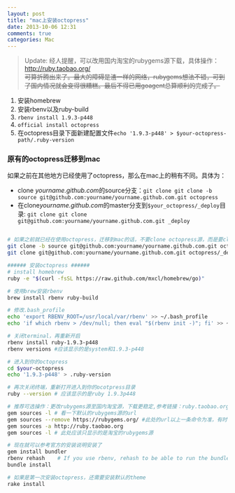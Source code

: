```yaml
---
layout: post
title: "mac上安装octopress"
date: 2013-10-06 12:31
comments: true
categories: Mac
---
```


> Update: 经人提醒，可以改用国内淘宝的rubygems源下载，具体操作：http://ruby.taobao.org/   
> ~~可算折腾出来了。最大的障碍是渣一样的网络，rubygems想法不错，可到了国内情况就会变得很糟糕。最后不得已用goagent总算顺利的完成了。~~

1. 安装homebrew
1. 安装rbenv以及ruby-build
1. `rbenv install 1.9.3-p448`
1. `official install octopress`
1. 在octopress目录下面新建配置文件`echo '1.9.3-p448' > $your-octopress-path/.ruby-version`

<!--more-->

### 原有的octopress迁移到mac

如果之前在其他地方已经使用了octopress，那么在mac上的稍有不同。具体为：

+ clone *yourname.github.com*的source分支：`git clone git clone -b source git@github.com:yourname/yourname.github.com.git octopress`
+ 在clone*yourname.github.com*的master分支到`$your_octopress/_deploy`目录: `git clone git clone git@github.com:yourname/yourname.github.com.git _deploy`

```bash

# 如果之前就已经在使用octopress，迁移到mac的话，不要clone octopress源，而是要clone你自己的repo源的source分支
git clone -b source git@github.com:yourname/yourname.github.com.git octopress
git clone git@github.com:yourname/yourname.github.com.git octopress/_deploy

###### 安装octopress ######
# install homebrew
ruby -e "$(curl -fsSL https://raw.github.com/mxcl/homebrew/go)"

# 使用brew安装rbenv
brew install rbenv ruby-build

# 修改.bash_profile
echo 'export RBENV_ROOT=/usr/local/var/rbenv' >> ~/.bash_profile
echo 'if which rbenv > /dev/null; then eval "$(rbenv init -)"; fi' >> ~/.bash_profile

# 关闭terminal，再重新开启
rbenv install ruby-1.9.3-p448
rbenv versions #应该显示的是system和1.9.3-p448

# 进入到你的octopress
cd $your-octopress
echo '1.9.3-p448' > .ruby-version

# 再次关闭终端，重新打开进入到你的ocotpress目录
ruby --version # 应该显示的是ruby 1.9.3p448

# 推荐可选操作：更改rubygems源至国内淘宝源，下载更稳定,参考链接：ruby.taobao.org
gem sources -l # 看一下默认的rubygems源的url
gem sources --remove https://rubygems.org/ #此处的url以上一条命令为准，有时可能是http而不是https
gem sources -a http://ruby.taobao.org
gem sources -l # 此处应该只显示的是淘宝的rubygems源

# 现在就可以参考官方的安装说明安装了
gem install bundler
rbenv rehash    # If you use rbenv, rehash to be able to run the bundle command
bundle install

# 如果是第一次安装octopress，还需要安装默认的theme
rake install

```

